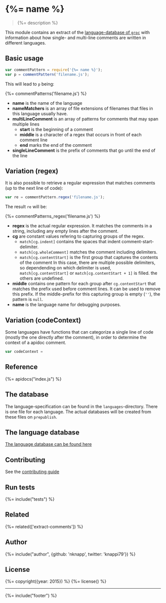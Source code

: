 # {%= name %}

> {%= description %}

This module contains an extract of the [language-database of `groc`](http://nevir.github.io/groc/languages.html)
with information about how single- and multi-line comments are written in different languages.

## Basic usage

```js
var commentPattern = require('{%= name %}');
var p = commentPattern('filename.js');
```
This will lead to `p` being: 

{%= commentPatterns('filename.js') %}

* **name** is the name of the language
* **nameMatchers** is an array of file extensions of filenames that 
  files in this language usually have.
* **multiLineComment** is an array of patterns for comments that may span multiple lines
  * **start** is the beginning of a comment
  * **middle** is a character of a regex that occurs in front of each comment line
  * **end** marks the end of the comment
* **singleLineComment** is the prefix of comments that go until the end of the line

## Variation (regex)

It is also possible to retrieve a regular expression that matches comments
(up to the next line of code):

```js
var re = commentPattern.regex('filename.js');
```
The result `re` will be:

{%= commentPatterns_regex('filename.js') %}

* **regex** is the actual regular expression. It matches the comments in a string,
  including any empty lines after the comment.
* **cg** are constant values refering to capturing groups of the regex.
  * `match[cg.indent]` contains the spaces that indent comment-start-delimiter.
  * `match[cg.wholeComment]` matches the comment including delimiters.
  * `match[cg.contentStart]` is the first group that captures the contents of the comment
    In this case, there are multiple possible delimiters, so dependending on which 
    delimiter is used, `match[cg.contentStart]` or `match[cg.contentStart + 1]` is
    filled. the others are undefined.
* **middle** contains one pattern for each group after `cg.contentStart` that matches
  the prefix used before comment lines. It can be used to remove this prefix.
  If the middle-prefix for this capturing group is empty (`''`), the pattern is `null`.
* **name** is the language name for debugging purposes.  

## Variation (codeContext)

Some languages have functions that can categorize a single line of code (mostly the one 
directly after the comment), in order to determine the context of a apidoc comment.

```js
var codeContext = 
```

## Reference

{%= apidocs("index.js") %}

## The database

The language-specification can be found in the 
`languages`-directory. There is one file
for each language. The actual databases will be
created from these files on `prepublish`.

## The language database

[The language database can be found here](docs/languages.md)

## Contributing

See the [contributing guide](docs/contributing.md)

## Run tests

{%= include("tests") %}

## Related
{%= related(['extract-comments']) %}

## Author
{%= include("author", {github: 'nknapp', twitter: 'knappi79'}) %}

## License
{%= copyright({year: 2015}) %}
{%= license() %}

***

{%= include("footer") %}

